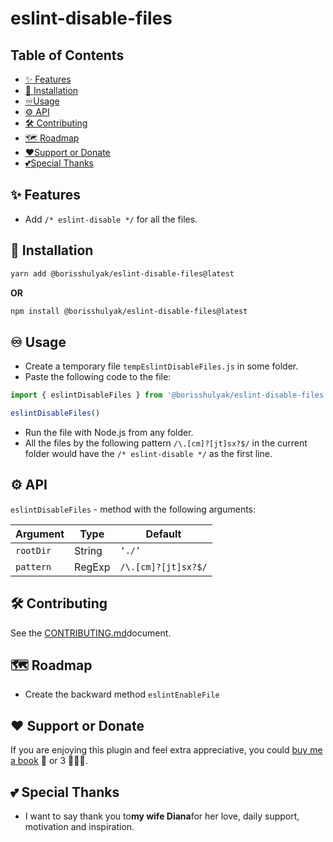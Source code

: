 # eslint-disable-files

## Table of Contents

- [✨ Features](#-features)
- [🦾 Installation](#-installation)
- [♾️Usage](#-usage)
- [⚙️ API](#-api)
- [🛠️ Contributing](#-contributing)
- [🗺️ Roadmap](#-roadmap)
- [❤️Support or Donate](#-support-or-donate)
- [💕Special Thanks](#-special-thanks)

## ✨ Features

- Add `/* eslint-disable */` for all the files.

## 🦾 Installation

```bash
yarn add @borisshulyak/eslint-disable-files@latest
```

**OR**

```bash
npm install @borisshulyak/eslint-disable-files@latest
```

## ♾️ Usage

- Create a temporary file `tempEslintDisableFiles.js` in some folder.
- Paste the following code to the file:

```javascript
import { eslintDisableFiles } from '@borisshulyak/eslint-disable-files';

eslintDisableFiles()
```

- Run the file with Node.js from any folder.
- All the files by the following pattern `/\.[cm]?[jt]sx?$/` in the current folder would have the `/* eslint-disable */` as the first line.

## ⚙️ API

`eslintDisableFiles` - method with the following arguments:

| Argument | Type | Default |
| --- | --- | --- |
| `rootDir` | String | `‘./’` |
| `pattern` | RegExp | `/\.[cm]?[jt]sx?$/` |

## 🛠️ Contributing

See the [CONTRIBUTING.md](https://github.com/BorysShulyak/eslint-disable-files/blob/main/CONTRIBUTING.md)document.

## 🗺️ Roadmap

- Create the backward method `eslintEnableFile`

## ❤️ Support or Donate
If you are enjoying this plugin and feel extra appreciative, you could [buy me a book](https://bmc.link/borisshulyak)
📖 or 3 📖📖📖.

## 💕 Special Thanks

- I want to say thank you to**my wife Diana**for her love, daily support, motivation and inspiration.
